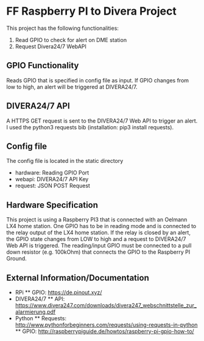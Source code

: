 # FF Raspberry PI to Divera Project
This project has the following functionalities:
1) Read GPIO to check for alert on DME station
2) Request Divera24/7 WebAPI 


## GPIO Functionality
Reads GPIO that is specified in config file as input.
If GPIO changes from low to high, an alert will be triggered at DIVERA24/7.

## DIVERA24/7 API
A HTTPS GET request is sent to the DIVERA24/7 Web API to trigger an alert.
I used the python3 requests bib (installation: pip3 install requests).
 

## Config file
The config file is located in the static directory

* hardware: Reading GPIO Port
* webapi: DIVERA24/7 API Key
* request: JSON POST Request

## Hardware Specification
This project is using a Raspberry PI3 that is connected with an Oelmann LX4 home station.
One GPIO has to be in reading mode and is connected to the relay output of the LX4 home station.
If the relay is closed by an alert, the GPIO state changes from LOW to high and a request to DIVERA24/7 Web API is triggered.
The reading/input GPIO must be connected to a pull down resistor (e.g. 100kOhm) that connects the GPIO to the Raspberry PI Ground.



## External Information/Documentation
* RPi
 ** GPIO: https://de.pinout.xyz/
* DIVERA24/7
  ** API: https://www.divera247.com/downloads/divera247_webschnittstelle_zur_alarmierung.pdf
* Python
  ** Requests: http://www.pythonforbeginners.com/requests/using-requests-in-python
  ** GPIO: http://raspberrypiguide.de/howtos/raspberry-pi-gpio-how-to/
